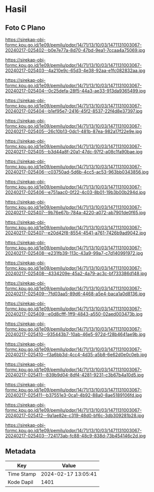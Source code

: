 # Hasil

## Foto C Plano

https://sirekap-obj-formc.kpu.go.id/1e09/pemilu/pdpr/14/71/13/10/03/1471131003067-20240217-025402--b0e7e77a-8d70-47bd-9ea1-7ccaa4a75069.jpg

https://sirekap-obj-formc.kpu.go.id/1e09/pemilu/pdpr/14/71/13/10/03/1471131003067-20240217-025403--4a210e9c-65d3-4e38-92aa-e1fc082832aa.jpg

https://sirekap-obj-formc.kpu.go.id/1e09/pemilu/pdpr/14/71/13/10/03/1471131003067-20240217-025404--0c25defa-28f5-44a3-ae33-913da9365499.jpg

https://sirekap-obj-formc.kpu.go.id/1e09/pemilu/pdpr/14/71/13/10/03/1471131003067-20240217-025404--b1ef95e7-2416-45f2-8537-22f4d8e37397.jpg

https://sirekap-obj-formc.kpu.go.id/1e09/pemilu/pdpr/14/71/13/10/03/1471131003067-20240217-025405--26c10b13-0dc1-481b-87ea-982a17f22e9e.jpg

https://sirekap-obj-formc.kpu.go.id/1e09/pemilu/pdpr/14/71/13/10/03/1471131003067-20240217-025405--b3d44a8f-20a1-47dc-97f2-a08c1fa90bae.jpg

https://sirekap-obj-formc.kpu.go.id/1e09/pemilu/pdpr/14/71/13/10/03/1471131003067-20240217-025406--c03750ad-5d6b-4cc5-ac53-963bb0343856.jpg

https://sirekap-obj-formc.kpu.go.id/1e09/pemilu/pdpr/14/71/13/10/03/1471131003067-20240217-025406--e751aac0-0f22-4c03-8b01-19b3b00b294d.jpg

https://sirekap-obj-formc.kpu.go.id/1e09/pemilu/pdpr/14/71/13/10/03/1471131003067-20240217-025407--9b76e67b-784a-4220-a072-ab7901de0f65.jpg

https://sirekap-obj-formc.kpu.go.id/1e09/pemilu/pdpr/14/71/13/10/03/1471131003067-20240217-025407--e20d42f8-8554-4541-a761-7426b9ad9042.jpg

https://sirekap-obj-formc.kpu.go.id/1e09/pemilu/pdpr/14/71/13/10/03/1471131003067-20240217-025408--e231fb39-113c-43a9-99a7-c7d140991972.jpg

https://sirekap-obj-formc.kpu.go.id/1e09/pemilu/pdpr/14/71/13/10/03/1471131003067-20240217-025408--4334209e-45a2-4a79-ac3c-bf733386d148.jpg

https://sirekap-obj-formc.kpu.go.id/1e09/pemilu/pdpr/14/71/13/10/03/1471131003067-20240217-025409--7fd03aa5-89d6-4468-a5e4-baca1a0d8136.jpg

https://sirekap-obj-formc.kpu.go.id/1e09/pemilu/pdpr/14/71/13/10/03/1471131003067-20240217-025409--e0d8cfff-1ff9-4843-a550-02aed003473b.jpg

https://sirekap-obj-formc.kpu.go.id/1e09/pemilu/pdpr/14/71/13/10/03/1471131003067-20240217-025410--935443b7-10ab-46e5-972d-f28b4641ae9b.jpg

https://sirekap-obj-formc.kpu.go.id/1e09/pemilu/pdpr/14/71/13/10/03/1471131003067-20240217-025410--f3a6bb3d-4cc4-4d35-a5b8-6e62d0e0c0eb.jpg

https://sirekap-obj-formc.kpu.go.id/1e09/pemilu/pdpr/14/71/13/10/03/1471131003067-20240217-025411--839b9d04-8df4-4281-9231-c3b67b4a10d5.jpg

https://sirekap-obj-formc.kpu.go.id/1e09/pemilu/pdpr/14/71/13/10/03/1471131003067-20240217-025411--b37551e3-0ca1-4b92-88a0-8ae5189106fd.jpg

https://sirekap-obj-formc.kpu.go.id/1e09/pemilu/pdpr/14/71/13/10/03/1471131003067-20240217-025412--9a1ae82e-c319-48d0-bf6c-3db309281b28.jpg

https://sirekap-obj-formc.kpu.go.id/1e09/pemilu/pdpr/14/71/13/10/03/1471131003067-20240217-025403--724173ab-fc88-48c9-838d-73b454146c2d.jpg


## Metadata

| Key        | Value               |
| ---------- | ------------------- |
| Time Stamp | 2024-02-17 13:05:41 |
| Kode Dapil | 1401                |



